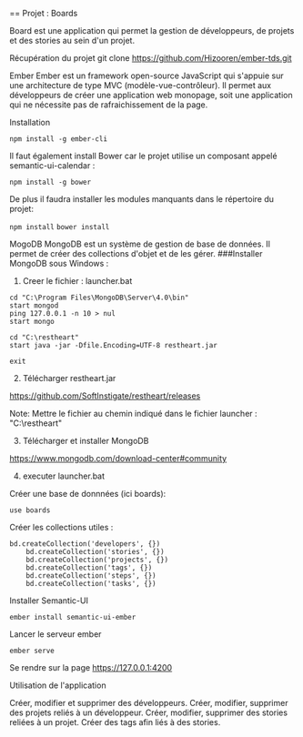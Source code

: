== Projet : Boards

Board est une application qui permet la gestion de développeurs, de projets et des stories au sein d'un projet.

Récupération du projet
git clone https://github.com/Hizooren/ember-tds.git

Ember
Ember est un framework open-source JavaScript qui s'appuie sur une architecture de type MVC
(modèle-vue-contrôleur). Il permet aux développeurs de créer une application web monopage, soit 
une application qui ne nécessite pas de rafraichissement de la page. 

Installation

```npm install -g ember-cli```

Il faut également install Bower car le projet utilise un composant appelé semantic-ui-calendar : 

```npm install -g bower```

De plus il faudra installer les modules manquants dans le répertoire du projet:

```npm install```
```bower install```

MogoDB
MongoDB est un système de gestion de base de données. Il permet de créer des collections d'objet et de les gérer.
###Installer MongoDB sous Windows :

1. Creer le fichier : launcher.bat

```@echo off
cd "C:\Program Files\MongoDB\Server\4.0\bin"
start mongod
ping 127.0.0.1 -n 10 > nul
start mongo

cd "C:\restheart"
start java -jar -Dfile.Encoding=UTF-8 restheart.jar

exit
```

2. Télécharger restheart.jar 

https://github.com/SoftInstigate/restheart/releases

Note: Mettre le fichier au chemin indiqué dans le fichier launcher : "C:\restheart"

3. Télécharger et installer MongoDB

https://www.mongodb.com/download-center#community

4. executer launcher.bat

Créer une base de donnnées (ici boards):

```use boards```

Créer les collections utiles :

```
bd.createCollection('developers', {})
	bd.createCollection('stories', {})
	bd.createCollection('projects', {})
	bd.createCollection('tags', {})
	bd.createCollection('steps', {})
	bd.createCollection('tasks', {})
 ```
 
Installer Semantic-UI

```ember install semantic-ui-ember```

Lancer le serveur ember

```ember serve```

Se rendre sur la page https://127.0.0.1:4200

Utilisation de l'application

Créer, modifier et supprimer des développeurs.
Créer, modifier, supprimer des projets reliés à un développeur.
Créer, modifier, supprimer des stories reliées à un projet.
Créer des tags afin liés à des stories.
